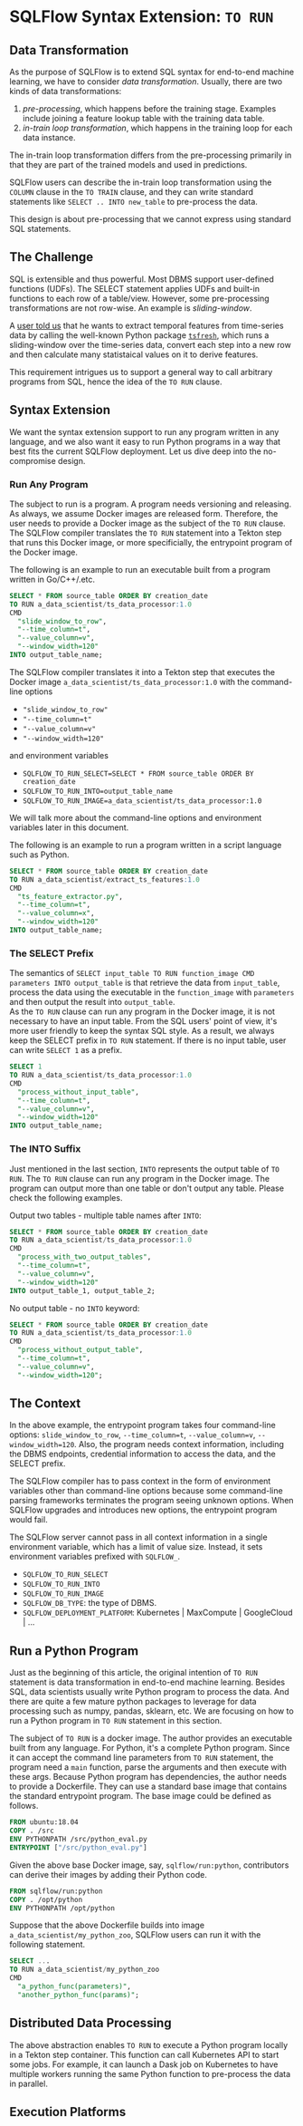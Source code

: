 # SQLFlow Syntax Extension: `TO RUN`

## Data Transformation

As the purpose of SQLFlow is to extend SQL syntax for end-to-end machine
learning, we have to consider *data transformation*.  Usually, there are two
kinds of data transformations:

1. *pre-processing*, which happens before the training stage. Examples include
   joining a feature lookup table with the training data table.
1. *in-train loop transformation*, which happens in the training loop for each
   data instance.

The in-train loop transformation differs from the pre-processing primarily in
that they are part of the trained models and used in predictions.

SQLFlow users can describe the in-train loop transformation using the `COLUMN`
clause in the `TO TRAIN` clause, and they can write standard statements like
`SELECT .. INTO new_table` to pre-process the data.

This design is about pre-processing that we cannot express using standard SQL
statements.

## The Challenge

SQL is extensible and thus powerful.  Most DBMS support user-defined functions
(UDFs).  The SELECT statement applies UDFs and built-in functions to each row of
a table/view.  However, some pre-processing transformations are not row-wise.
An example is *sliding-window*.

A [user told us](https://github.com/sql-machine-learning/sqlflow/issues/2238)
that he wants to extract temporal features from time-series data by calling the
well-known Python package [`tsfresh`](https://tsfresh.readthedocs.io), which
runs a sliding-window over the time-series data, convert each step into a new
row and then calculate many statistaical values on it to derive features.

This requirement intrigues us to support a general way to call arbitrary
programs from SQL, hence the idea of the `TO RUN` clause.

## Syntax Extension

We want the syntax extension support to run any program written in any language,
and we also want it easy to run Python programs in a way that best fits the
current SQLFlow deployment.  Let us dive deep into the no-compromise design.

### Run Any Program

The subject to run is a program.  A program needs versioning and releasing.  As
always, we assume Docker images are released form.  Therefore, the user needs to
provide a Docker image as the subject of the `TO RUN` clause.  The SQLFlow
compiler translates the `TO RUN` statement into a Tekton step that runs this
Docker image, or more specificially, the entrypoint program of the Docker image.

The following is an example to run an executable built from a program written
in Go/C++/.etc.

```SQL
SELECT * FROM source_table ORDER BY creation_date
TO RUN a_data_scientist/ts_data_processor:1.0
CMD
  "slide_window_to_row",
  "--time_column=t",
  "--value_column=v",
  "--window_width=120"
INTO output_table_name;
```

The SQLFlow compiler translates it into a Tekton step that
executes the Docker image `a_data_scientist/ts_data_processor:1.0` with the
command-line options

- `"slide_window_to_row"`
- `"--time_column=t"`
- `"--value_column=v"`
- `"--window_width=120"`

and environment variables

- `SQLFLOW_TO_RUN_SELECT=SELECT * FROM source_table ORDER BY creation_date`
- `SQLFLOW_TO_RUN_INTO=output_table_name`
- `SQLFLOW_TO_RUN_IMAGE=a_data_scientist/ts_data_processor:1.0`

We will talk more about the command-line options and environment variables
later in this document.

The following is an example to run a program written in a script language
such as Python.

```SQL
SELECT * FROM source_table ORDER BY creation_date
TO RUN a_data_scientist/extract_ts_features:1.0
CMD
  "ts_feature_extractor.py",
  "--time_column=t",
  "--value_column=x",
  "--window_width=120"
INTO output_table_name;
```

### The SELECT Prefix

The semantics of `SELECT input_table TO RUN function_image CMD parameters INTO output_table`
is that retrieve the data from `input_table`, process the data using the
executable in the `function_image` with `parameters` and then output the
result into `output_table`.  
As the `TO RUN` clause can run any program in the Docker image, it is not
necessary to have an input table.  From the SQL users' point of view, it's
more user friendly to keep the syntax SQL style.  As a result, we always
keep the SELECT prefix in `TO RUN` statement.  If there is no input table,
user can write `SELECT 1` as a prefix.

```SQL
SELECT 1
TO RUN a_data_scientist/ts_data_processor:1.0
CMD
  "process_without_input_table",
  "--time_column=t",
  "--value_column=v",
  "--window_width=120"
INTO output_table_name;
```

### The INTO Suffix

Just mentioned in the last section, `INTO` represents the output table of `TO RUN`.
The `TO RUN` clause can run any program in the Docker image. The program can
output more than one table or don't output any table. Please check the following
examples.

Output two tables - multiple table names after `INTO`:

```SQL
SELECT * FROM source_table ORDER BY creation_date
TO RUN a_data_scientist/ts_data_processor:1.0
CMD
  "process_with_two_output_tables",
  "--time_column=t",
  "--value_column=v",
  "--window_width=120"
INTO output_table_1, output_table_2;
```

No output table - no `INTO` keyword:

```SQL
SELECT * FROM source_table ORDER BY creation_date
TO RUN a_data_scientist/ts_data_processor:1.0
CMD
  "process_without_output_table",
  "--time_column=t",
  "--value_column=v",
  "--window_width=120";
```

## The Context

In the above example, the entrypoint program takes four command-line options:
`slide_window_to_row`, `--time_column=t`, `--value_column=v`, `--window_width=120`.
Also, the program needs context information, including the DBMS endpoints,
credential information to access the data, and the SELECT prefix.

The SQLFlow compiler has to pass context in the form of environment variables
other than command-line options because some command-line parsing frameworks
terminates the program seeing unknown options.  When SQLFlow upgrades and
introduces new options, the entrypoint program would fail.

The SQLFlow server cannot pass in all context information in a single
environment variable, which has a limit of value size.  Instead, it sets
environment variables prefixed with `SQLFLOW_`.

- `SQLFLOW_TO_RUN_SELECT`
- `SQLFLOW_TO_RUN_INTO`
- `SQLFLOW_TO_RUN_IMAGE`
- `SQLFLOW_DB_TYPE`: the type of DBMS.
- `SQLFLOW_DEPLOYMENT_PLATFORM`: Kubernetes | MaxCompute | GoogleCloud | ...

## Run a Python Program

Just as the beginning of this article, the original intention of `TO RUN`
statement is data transformation in end-to-end machine learning.  Besides
SQL, data scientists usually write Python program to process the data.
And there are quite a few mature python packages to leverage for data
processing such as numpy, pandas, sklearn, etc.  We are focusing on how to run
a Python program in `TO RUN` statement in this section.

The subject of `TO RUN` is a docker image. The author provides an executable
built from any language. For Python, it's a complete Python program.  Since
it can accept the command line parameters from `TO RUN` statement, the program
need a `main` function, parse the arguments and then execute with these args.
Because Python program has dependencies, the author needs to provide a
Dockerfile.  They can use a standard base image that contains the standard
entrypoint program.  The base image could be defined as follows.

```dockerfile
FROM ubuntu:18.04
COPY . /src
ENV PYTHONPATH /src/python_eval.py
ENTRYPOINT ["/src/python_eval.py"]
```

Given the above base Docker image, say, `sqlflow/run:python`, contributors can
derive their images by adding their Python code.

```dockerfile
FROM sqlflow/run:python
COPY . /opt/python
ENV PYTHONPATH /opt/python
```

Suppose that the above Dockerfile builds into image
`a_data_scientist/my_python_zoo`, SQLFlow users can run it with the following
statement.

```sql
SELECT ...
TO RUN a_data_scientist/my_python_zoo
CMD
  "a_python_func(parameters)",
  "another_python_func(params)";
```

## Distributed Data Processing

The above abstraction enables `TO RUN` to execute a Python program locally in a
Tekton step container.  This function can call Kubernetes API to start some
jobs.  For example, it can launch a Dask job on Kubernetes to have multiple
workers running the same Python function to pre-process the data in parallel.

## Execution Platforms
